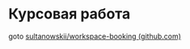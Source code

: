# Курсовая работа

goto [sultanowskii/workspace-booking (github.com)](https://github.com/sultanowskii/workspace-booking)
